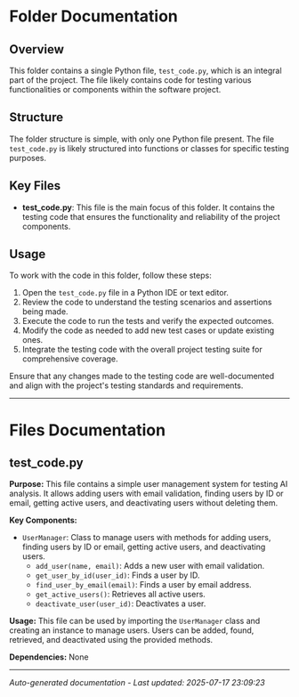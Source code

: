 # Folder Documentation

## Overview
This folder contains a single Python file, `test_code.py`, which is an integral part of the project. The file likely contains code for testing various functionalities or components within the software project.

## Structure
The folder structure is simple, with only one Python file present. The file `test_code.py` is likely structured into functions or classes for specific testing purposes.

## Key Files
- **test_code.py**: This file is the main focus of this folder. It contains the testing code that ensures the functionality and reliability of the project components.

## Usage
To work with the code in this folder, follow these steps:
1. Open the `test_code.py` file in a Python IDE or text editor.
2. Review the code to understand the testing scenarios and assertions being made.
3. Execute the code to run the tests and verify the expected outcomes.
4. Modify the code as needed to add new test cases or update existing ones.
5. Integrate the testing code with the overall project testing suite for comprehensive coverage.

Ensure that any changes made to the testing code are well-documented and align with the project's testing standards and requirements.

---

# Files Documentation

## test_code.py

**Purpose:** This file contains a simple user management system for testing AI analysis. It allows adding users with email validation, finding users by ID or email, getting active users, and deactivating users without deleting them.

**Key Components:**
- `UserManager`: Class to manage users with methods for adding users, finding users by ID or email, getting active users, and deactivating users.
  - `add_user(name, email)`: Adds a new user with email validation.
  - `get_user_by_id(user_id)`: Finds a user by ID.
  - `find_user_by_email(email)`: Finds a user by email address.
  - `get_active_users()`: Retrieves all active users.
  - `deactivate_user(user_id)`: Deactivates a user.

**Usage:** This file can be used by importing the `UserManager` class and creating an instance to manage users. Users can be added, found, retrieved, and deactivated using the provided methods.

**Dependencies:** None

---
*Auto-generated documentation - Last updated: 2025-07-17 23:09:23*
